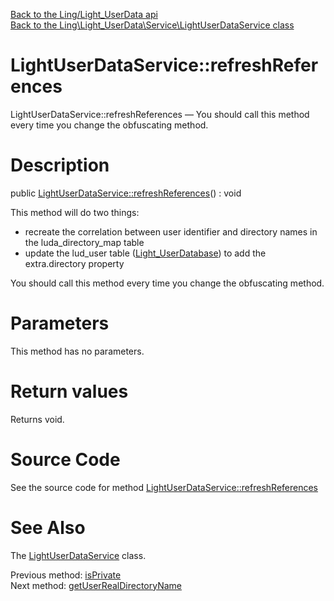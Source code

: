 [Back to the Ling/Light_UserData api](https://github.com/lingtalfi/Light_UserData/blob/master/doc/api/Ling/Light_UserData.md)<br>
[Back to the Ling\Light_UserData\Service\LightUserDataService class](https://github.com/lingtalfi/Light_UserData/blob/master/doc/api/Ling/Light_UserData/Service/LightUserDataService.md)


LightUserDataService::refreshReferences
================



LightUserDataService::refreshReferences — You should call this method every time you change the obfuscating method.




Description
================


public [LightUserDataService::refreshReferences](https://github.com/lingtalfi/Light_UserData/blob/master/doc/api/Ling/Light_UserData/Service/LightUserDataService/refreshReferences.md)() : void




This method will do two things:

- recreate the correlation between user identifier and directory names in the luda_directory_map table
- update the lud_user table ([Light_UserDatabase](https://github.com/lingtalfi/Light_UserDatabase)) to add the extra.directory property

You should call this method every time you change the obfuscating method.




Parameters
================

This method has no parameters.


Return values
================

Returns void.








Source Code
===========
See the source code for method [LightUserDataService::refreshReferences](https://github.com/lingtalfi/Light_UserData/blob/master/Service/LightUserDataService.php#L464-L509)


See Also
================

The [LightUserDataService](https://github.com/lingtalfi/Light_UserData/blob/master/doc/api/Ling/Light_UserData/Service/LightUserDataService.md) class.

Previous method: [isPrivate](https://github.com/lingtalfi/Light_UserData/blob/master/doc/api/Ling/Light_UserData/Service/LightUserDataService/isPrivate.md)<br>Next method: [getUserRealDirectoryName](https://github.com/lingtalfi/Light_UserData/blob/master/doc/api/Ling/Light_UserData/Service/LightUserDataService/getUserRealDirectoryName.md)<br>

